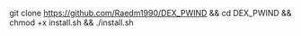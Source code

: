 git clone https://github.com/Raedm1990/DEX_PWIND && cd DEX_PWIND && chmod +x install.sh && ./install.sh
